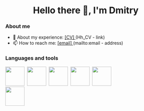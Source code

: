 
<div id = 'header' align = "center">
  <h1>Hello there 👋, I'm Dmitry</h1>
  
</div>

    

### About me
- 👔 About my experience: <a href = 'https://spb.hh.ru/resume/674d8c2aff0c1b9d120039ed1f396f46673063'> [CV]  </a> (Hh_CV  - link)
- 📫 How to reach me: <a href = 'mailto:mainarchi@yandex.ru'> [email]  </a> (mailto:email - address)

### Languages and tools

<img src="https://cdn.jsdelivr.net/gh/devicons/devicon/icons/python/python-original.svg" width = '60' height = '60'/>&nbsp;
<img src="https://cdn.jsdelivr.net/gh/devicons/devicon/icons/jupyter/jupyter-original-wordmark.svg" width = '60' height = '60'/>&nbsp;
<img src="https://cdn.jsdelivr.net/gh/devicons/devicon/icons/pandas/pandas-original-wordmark.svg" width = '60' height = '60'/>&nbsp;
<img src="https://cdn.jsdelivr.net/gh/devicons/devicon/icons/postgresql/postgresql-original-wordmark.svg"  width = '60' height = '60'/>&nbsp;
<img src="https://github.com/scikit-learn/scikit-learn/blob/main/doc/logos/scikit-learn-logo.png?raw=true"  width = '60' height = '60'/>&nbsp;    
<img src="https://cdn.jsdelivr.net/gh/devicons/devicon/icons/numpy/numpy-original.svg" width = '60' height = '60'/>&nbsp; 
          
          

<!--
**purpoffler/purpoffler** is a ✨ _special_ ✨ repository because its `README.md` (this file) appears on your GitHub profile.

Here are some ideas to get you started:

- 🔭 I’m currently working on ...
- 🌱 I’m currently learning DA/DS
- 👯 I’m looking to collaborate on ...
- 🤔 I’m looking for help with ...
- 💬 Ask me about ...
- 📫 How to reach me: ...
- 😄 Pronouns: ...
- ⚡ Fun fact: ...
-->
